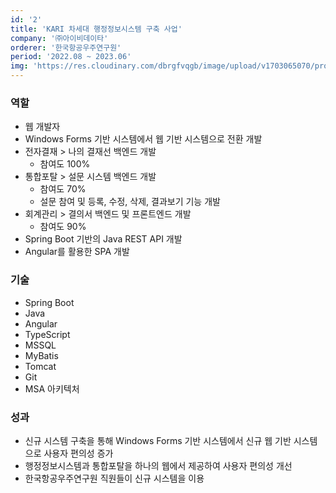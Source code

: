 ```yaml
---
id: '2'
title: 'KARI 차세대 행정정보시스템 구축 사업'
company: '㈜아이비데이타'
orderer: '한국항공우주연구원'
period: '2022.08 ~ 2023.06'
img: 'https://res.cloudinary.com/dbrgfvqgb/image/upload/v1703065070/project_2-min_kvxb5d.jpg'
---
```


### 역할

- 웹 개발자
- Windows Forms 기반 시스템에서 웹 기반 시스템으로 전환 개발
- 전자결재 > 나의 결재선 백엔드 개발
  - 참여도 100%
- 통합포탈 > 설문 시스템 백엔드 개발
  - 참여도 70%
  - 설문 참여 및 등록, 수정, 삭제, 결과보기 기능 개발
- 회계관리 > 결의서 백엔드 및 프론트엔드 개발
  - 참여도 90%
- Spring Boot 기반의 Java REST API 개발
- Angular를 활용한 SPA 개발

### 기술

- Spring Boot
- Java
- Angular
- TypeScript
- MSSQL
- MyBatis
- Tomcat
- Git
- MSA 아키텍처

### 성과

- 신규 시스템 구축을 통해 Windows Forms 기반 시스템에서 신규 웹 기반 시스템으로 사용자 편의성 증가
- 행정정보시스템과 통합포탈을 하나의 웹에서 제공하여 사용자 편의성 개선
- 한국항공우주연구원 직원들이 신규 시스템을 이용
